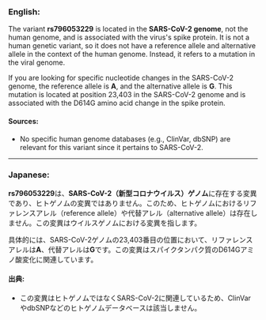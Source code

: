 ### English:
The variant **rs796053229** is located in the **SARS-CoV-2 genome**, not the human genome, and is associated with the virus's spike protein. It is not a human genetic variant, so it does not have a reference allele and alternative allele in the context of the human genome. Instead, it refers to a mutation in the viral genome.

If you are looking for specific nucleotide changes in the SARS-CoV-2 genome, the reference allele is **A**, and the alternative allele is **G**. This mutation is located at position 23,403 in the SARS-CoV-2 genome and is associated with the D614G amino acid change in the spike protein.

#### Sources:
- No specific human genome databases (e.g., ClinVar, dbSNP) are relevant for this variant since it pertains to SARS-CoV-2.

---

### Japanese:
**rs796053229**は、**SARS-CoV-2（新型コロナウイルス）ゲノム**に存在する変異であり、ヒトゲノムの変異ではありません。このため、ヒトゲノムにおけるリファレンスアレル（reference allele）や代替アレル（alternative allele）は存在しません。この変異はウイルスゲノムにおける変異を指します。

具体的には、SARS-CoV-2ゲノムの23,403番目の位置において、リファレンスアレルは**A**、代替アレルは**G**です。この変異はスパイクタンパク質のD614Gアミノ酸変化に関連しています。

#### 出典:
- この変異はヒトゲノムではなくSARS-CoV-2に関連しているため、ClinVarやdbSNPなどのヒトゲノムデータベースは該当しません。
